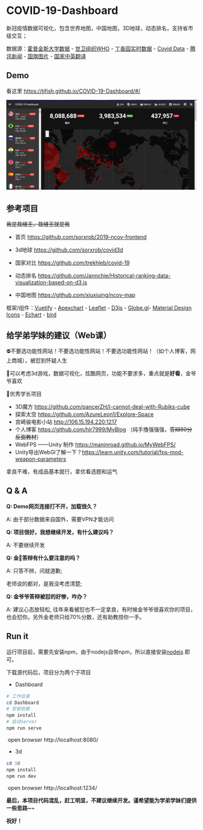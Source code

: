# COVID-19-Dashboard
新冠疫情数据可视化，包含世界地图，中国地图，3D地球，动态排名，支持省市级交互；

数据源：[霍普金斯大学数据](https://github.com/CSSEGISandData/COVID-19) - [世卫组织WHO](https://www.who.int/zh/emergencies/diseases/novel-coronavirus-2019/advice-for-public) - [丁香园实时数据](https://3g.dxy.cn/newh5/view/pneumonia) - [Covid Data](https://github.com/bumbeishvili/covid19-daily-data) - [腾讯新闻](https://news.qq.com/zt2020/page/feiyan.htm#/global) - [国旗图片](https://corona.lmao.ninja/) - [国家中英翻译](<https://github.com/TjFish/Random>) 

## Demo

看这里  <https://tjfish.github.io/COVID-19-Dashboard/#/>

![Home](./img/home.png)

## 参考项目

~~我是裁缝王，裁缝王就是我~~

- 首页 <https://github.com/sorxrob/2019-ncov-frontend>

- 3d地球 https://github.com/sorxrob/covid3d

- 国家对比 <https://github.com/trekhleb/covid-19>
- 动态排名 <https://github.com/Jannchie/Historical-ranking-data-visualization-based-on-d3.js>
- 中国地图 <https://github.com/xiuxiuing/ncov-map>

框架/组件：[Vuetify](https://vuetifyjs.com/en/) - [Apexchart](https://apexcharts.com/) - [Leaflet](https://leafletjs.com/) - [D3js](https://d3js.org/) - [Globe.gl](https://github.com/vasturiano/globe.gl)- [Material Design Icons](https://materialdesignicons.com/) - [Echart](<https://echarts.apache.org/>) - [bird](<https://bird.ioliu.cn/>)

## 给学弟学妹的建议（Web课）

⛔不要选功能性网站！不要选功能性网站！不要选功能性网站！（如个人博客，网上商城），被怼到怀疑人生

👀可以考虑3d游戏，数据可视化，炫酷网页，功能不要求多，重点就是**好看**，金爷爷喜欢

👼优秀学长项目

- 3D魔方 <https://github.com/pancerZH/I-cannot-deal-with-Rubiks-cube>
- 探索太空 <https://github.com/AzureLeon1/Explore-Space>
- 宫崎骏电影小站 <http://106.15.194.220:1217>
- 个人博客 <https://github.com/hlr7999/MyBlog> （纯手撸强强强，~~答辩80分反面教材~~）
- WebFPS ——Unity 制作 <https://maninroad.github.io/MyWebFPS/>
- Unity导出WebGl了解一下？<https://learn.unity.com/tutorial/fps-mod-weapon-parameters>

拿良不难，有成品基本就行，拿优看选题和运气

## Q & A

**Q: Demo网页连接打不开，加载很久？**

A: 由于部分数据来自国外，需要VPN才能访问



**Q: 项目很好，我想继续开发，有什么建议吗？**

A: 不要继续开发



**Q: 金👴答辩有什么要注意的吗？**

A: 只答不辨，问就道歉; 

老师说的都对，是我没考虑清楚; 



**Q: 金爷爷答辩被怼的好惨，咋办？**

A: 建议心态放轻松, 往年来看被怼也不一定拿良，有时候金爷爷很喜欢你的项目，也会怼你。另外金老师只给70%分数，还有助教捞你一手。



## Run it

运行项目前，需要先安装npm，由于nodejs自带npm，所以直接安装[nodejs](https://nodejs.org/zh-cn/) 即可。

下载源代码后，项目分为两个子项目

- Dashboard

```powershell
# 工作目录
cd Dashboard 
# 安装依赖
npm install 
# 启动server
npm run serve
```

​	open browser  http://localhost:8080/

- 3d

```powershell
cd 3d
npm install 
npm run dev
```

​	open browser http://localhost:1234/

**最后，本项目代码混乱，赶工明显，不建议继续开发。谨希望能为学弟学妹们提供一些思路~~**

**祝好！**



